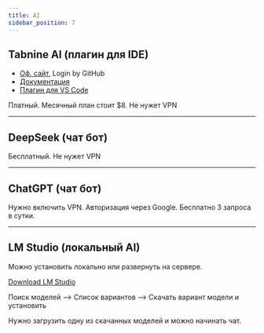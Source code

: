 ```yaml
---
title: AI
sidebar_position: 7
---
```


## Tabnine AI (плагин для IDE)

- [Оф. сайт](https://www.tabnine.com/), Login by GitHub
- [Документация](https://docs.tabnine.com/main)
- [Плагин для VS Code](https://marketplace.visualstudio.com/items/?itemName=TabNine.tabnine-vscode)

Платный. Месячный план стоит $8. Не нужет VPN

---

## DeepSeek (чат бот)

Бесплатный. Не нужет VPN

---

## ChatGPT (чат бот)

Нужно включить VPN. Авторизация через Google. Бесплатно 3 запроса в сутки.

---

## LM Studio (локальный AI)

Можно установить локально или развернуть на сервере.

[Download LM Studio](https://lmstudio.ai/)

Поиск моделей --> Список вариантов --> Скачать вариант модели и установить

Нужно загрузить одну из скачанных моделей и можно начинать чат.
